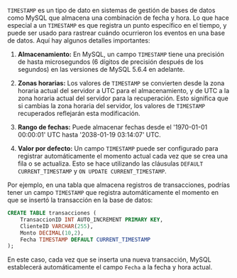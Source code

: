 `TIMESTAMP` es un tipo de dato en sistemas de gestión de bases de datos como MySQL que almacena una combinación de fecha y hora. Lo que hace especial a un `TIMESTAMP` es que registra un punto específico en el tiempo, y puede ser usado para rastrear cuándo ocurrieron los eventos en una base de datos. Aquí hay algunos detalles importantes:

1. **Almacenamiento:** En MySQL, un campo `TIMESTAMP` tiene una precisión de hasta microsegundos (6 dígitos de precisión después de los segundos) en las versiones de MySQL 5.6.4 en adelante.

2. **Zonas horarias:** Los valores de `TIMESTAMP` se convierten desde la zona horaria actual del servidor a UTC para el almacenamiento, y de UTC a la zona horaria actual del servidor para la recuperación. Esto significa que si cambias la zona horaria del servidor, los valores de `TIMESTAMP` recuperados reflejarán esta modificación.

3. **Rango de fechas:** Puede almacenar fechas desde el '1970-01-01 00:00:01' UTC hasta '2038-01-19 03:14:07' UTC.

4. **Valor por defecto:** Un campo `TIMESTAMP` puede ser configurado para registrar automáticamente el momento actual cada vez que se crea una fila o se actualiza. Esto se hace utilizando las cláusulas `DEFAULT CURRENT_TIMESTAMP` y `ON UPDATE CURRENT_TIMESTAMP`.

Por ejemplo, en una tabla que almacena registros de transacciones, podrías tener un campo `TIMESTAMP` que registra automáticamente el momento en que se insertó la transacción en la base de datos:

```sql
CREATE TABLE transacciones (
    TransaccionID INT AUTO_INCREMENT PRIMARY KEY,
    ClienteID VARCHAR(255),
    Monto DECIMAL(10,2),
    Fecha TIMESTAMP DEFAULT CURRENT_TIMESTAMP
);
```

En este caso, cada vez que se inserta una nueva transacción, MySQL establecerá automáticamente el campo `Fecha` a la fecha y hora actual.
